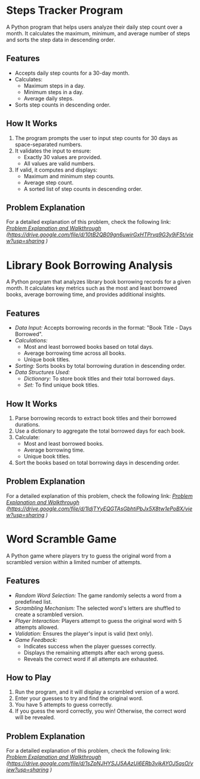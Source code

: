 # Steps Tracker Program

A Python program that helps users analyze their daily step count over a month. It calculates the maximum, minimum, and average number of steps and sorts the step data in descending order.

## Features
- Accepts daily step counts for a 30-day month.
- Calculates:
  - Maximum steps in a day.
  - Minimum steps in a day.
  - Average daily steps.
- Sorts step counts in descending order.

## How It Works
1. The program prompts the user to input step counts for 30 days as space-separated numbers.
2. It validates the input to ensure:
   - Exactly 30 values are provided.
   - All values are valid numbers.
3. If valid, it computes and displays:
   - Maximum and minimum step counts.
   - Average step count.
   - A sorted list of step counts in descending order.

## Problem Explanation
For a detailed explanation of this problem, check the following link:  
*[Problem Explanation and Walkthrough](#)*  
*(https://drive.google.com/file/d/10tB2QB09gn6uwirGxHTPrvq9G3y9iF5t/view?usp=sharing
)*



# Library Book Borrowing Analysis

A Python program that analyzes library book borrowing records for a given month. It calculates key metrics such as the most and least borrowed books, average borrowing time, and provides additional insights.

## Features
- *Data Input:* Accepts borrowing records in the format: "Book Title - Days Borrowed".
- *Calculations:*
  - Most and least borrowed books based on total days.
  - Average borrowing time across all books.
  - Unique book titles.
- *Sorting:* Sorts books by total borrowing duration in descending order.
- *Data Structures Used:*
  - *Dictionary:* To store book titles and their total borrowed days.
  - *Set:* To find unique book titles.

## How It Works
1. Parse borrowing records to extract book titles and their borrowed durations.
2. Use a dictionary to aggregate the total borrowed days for each book.
3. Calculate:
   - Most and least borrowed books.
   - Average borrowing time.
   - Unique book titles.
4. Sort the books based on total borrowing days in descending order.

## Problem Explanation
For a detailed explanation of this problem, check the following link: 
*[Problem Explanation and Walkthrough](#)*  
*(https://drive.google.com/file/d/1ldjTYyEQGTAsGbhtiPbJx5X8tw1ePoBX/view?usp=sharing
)*


# Word Scramble Game

A Python game where players try to guess the original word from a scrambled version within a limited number of attempts.

## Features
- *Random Word Selection:* The game randomly selects a word from a predefined list.
- *Scrambling Mechanism:* The selected word's letters are shuffled to create a scrambled version.
- *Player Interaction:* Players attempt to guess the original word with 5 attempts allowed.
- *Validation:* Ensures the player's input is valid (text only).
- *Game Feedback:*
  - Indicates success when the player guesses correctly.
  - Displays the remaining attempts after each wrong guess.
  - Reveals the correct word if all attempts are exhausted.

## How to Play
1. Run the program, and it will display a scrambled version of a word.
2. Enter your guesses to try and find the original word.
3. You have 5 attempts to guess correctly.
4. If you guess the word correctly, you win! Otherwise, the correct word will be revealed.

## Problem Explanation
For a detailed explanation of this problem, check the following link:  
*[Problem Explanation and Walkthrough](#)*  
*(https://drive.google.com/file/d/1sZpNJHYSJJ5AAzUi6ERb3vjkAYOJ5qsO/view?usp=sharing
)*



